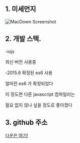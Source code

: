 ## 1. 미세먼지

![MacDown Screenshot](https://github.com/tedpark/tedpark.github.io/blob/master/img/Dust/1.png?raw=true)


## 2. 개발 스택.
-iojs

최신 버전 사용중


-2015.6 확정된 es6 사용

얼마전 es6 가 확정되었다 

이 정도면 다른 javascript 컴파일러는

필요 없지 않나 싶을 정도로 좋아졌다


## 3. github 주소
[다운은 여기!](https://github.com/tedpark/SeoulMicroDustNodeApi)




 